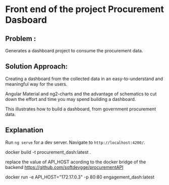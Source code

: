 # Front end of the project Procurement Dasboard
## Problem :
Generates a dashboard project to consume the procurement data.
## Solution Approach:
Creating a dashboard from the collected data in an easy-to-understand and meaningful way for the users. 

Angular Material and ng2-charts and the advantage of schematics to cut down the effort and time you may spend building a dashboard.

This illustrates how to build a dashboard, from government procurement data.
## Explanation
Run `ng serve` for a dev server. Navigate to `http://localhost:4200/`. 

docker build -t procurement_dash:latest .

replace the value of API_HOST acording to the docker bridge of the backend 
https://github.com/softdevgge/procurementAPI


docker run -e API_HOST="172.17.0.3" -p 80:80 engagement_dash:latest

